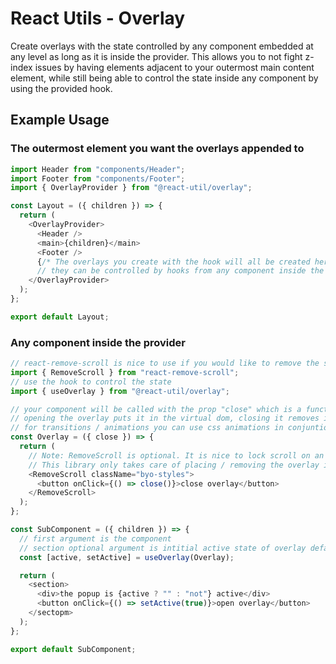 # React Utils - Overlay

Create overlays with the state controlled by any component embedded at any level as long as it is inside the provider. This allows you to not fight z-index issues by having elements adjacent to your outermost main content element, while still being able to control the state inside any component by using the provided hook.

## Example Usage

### The outermost element you want the overlays appended to

```javascript
import Header from "components/Header";
import Footer from "components/Footer";
import { OverlayProvider } from "@react-util/overlay";

const Layout = ({ children }) => {
  return (
    <OverlayProvider>
      <Header />
      <main>{children}</main>
      <Footer />
      {/* The overlays you create with the hook will all be created here
      // they can be controlled by hooks from any component inside the provider */}
    </OverlayProvider>
  );
};

export default Layout;
```

### Any component inside the provider

```javascript
// react-remove-scroll is nice to use if you would like to remove the scroll on the overlay
import { RemoveScroll } from "react-remove-scroll";
// use the hook to control the state
import { useOverlay } from "@react-util/overlay";

// your component will be called with the prop "close" which is a function that closes the overlay
// opening the overlay puts it in the virtual dom, closing it removes it from the virtual dom
// for transitions / animations you can use css animations in conjuntion with onAnimationEnd calling close()
const Overlay = ({ close }) => {
  return (
    // Note: RemoveScroll is optional. It is nice to lock scroll on an overlay, but not required.
    // This library only takes care of placing / removing the overlay in the virtual dom, nothing else.
    <RemoveScroll className="byo-styles">
      <button onClick={() => close()}>close overlay</button>
    </RemoveScroll>
  );
};

const SubComponent = ({ children }) => {
  // first argument is the component
  // section optional argument is intitial active state of overlay defaulting to false
  const [active, setActive] = useOverlay(Overlay);

  return (
    <section>
      <div>the popup is {active ? "" : "not"} active</div>
      <button onClick={() => setActive(true)}>open overlay</button>
    </sectopm>
  );
};

export default SubComponent;
```
